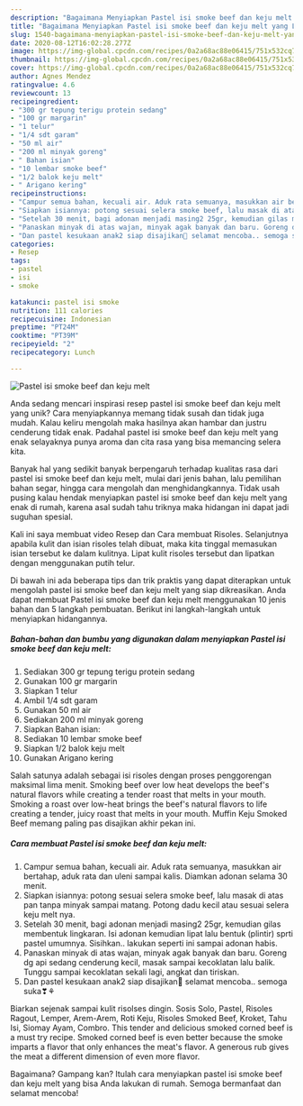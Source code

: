 ```yaml
---
description: "Bagaimana Menyiapkan Pastel isi smoke beef dan keju melt yang Lezat"
title: "Bagaimana Menyiapkan Pastel isi smoke beef dan keju melt yang Lezat"
slug: 1540-bagaimana-menyiapkan-pastel-isi-smoke-beef-dan-keju-melt-yang-lezat
date: 2020-08-12T16:02:28.277Z
image: https://img-global.cpcdn.com/recipes/0a2a68ac88e06415/751x532cq70/pastel-isi-smoke-beef-dan-keju-melt-foto-resep-utama.jpg
thumbnail: https://img-global.cpcdn.com/recipes/0a2a68ac88e06415/751x532cq70/pastel-isi-smoke-beef-dan-keju-melt-foto-resep-utama.jpg
cover: https://img-global.cpcdn.com/recipes/0a2a68ac88e06415/751x532cq70/pastel-isi-smoke-beef-dan-keju-melt-foto-resep-utama.jpg
author: Agnes Mendez
ratingvalue: 4.6
reviewcount: 13
recipeingredient:
- "300 gr tepung terigu protein sedang"
- "100 gr margarin"
- "1 telur"
- "1/4 sdt garam"
- "50 ml air"
- "200 ml minyak goreng"
- " Bahan isian"
- "10 lembar smoke beef"
- "1/2 balok keju melt"
- " Arigano kering"
recipeinstructions:
- "Campur semua bahan, kecuali air. Aduk rata semuanya, masukkan air bertahap, aduk rata dan uleni sampai kalis. Diamkan adonan selama 30 menit."
- "Siapkan isiannya: potong sesuai selera smoke beef, lalu masak di atas pan tanpa minyak sampai matang. Potong dadu kecil atau sesuai selera keju melt nya."
- "Setelah 30 menit, bagi adonan menjadi masing2 25gr, kemudian gilas membentuk lingkaran. Isi adonan kemudian lipat lalu bentuk (plintir) sprti pastel umumnya. Sisihkan.. lakukan seperti ini sampai adonan habis."
- "Panaskan minyak di atas wajan, minyak agak banyak dan baru. Goreng dg api sedang cenderung kecil, masak sampai kecoklatan lalu balik. Tunggu sampai kecoklatan sekali lagi, angkat dan tiriskan."
- "Dan pastel kesukaan anak2 siap disajikan🤗 selamat mencoba.. semoga suka❣⚘"
categories:
- Resep
tags:
- pastel
- isi
- smoke

katakunci: pastel isi smoke 
nutrition: 111 calories
recipecuisine: Indonesian
preptime: "PT24M"
cooktime: "PT39M"
recipeyield: "2"
recipecategory: Lunch

---
```



![Pastel isi smoke beef dan keju melt](https://img-global.cpcdn.com/recipes/0a2a68ac88e06415/751x532cq70/pastel-isi-smoke-beef-dan-keju-melt-foto-resep-utama.jpg)

Anda sedang mencari inspirasi resep pastel isi smoke beef dan keju melt yang unik? Cara menyiapkannya memang tidak susah dan tidak juga mudah. Kalau keliru mengolah maka hasilnya akan hambar dan justru cenderung tidak enak. Padahal pastel isi smoke beef dan keju melt yang enak selayaknya punya aroma dan cita rasa yang bisa memancing selera kita.

Banyak hal yang sedikit banyak berpengaruh terhadap kualitas rasa dari pastel isi smoke beef dan keju melt, mulai dari jenis bahan, lalu pemilihan bahan segar, hingga cara mengolah dan menghidangkannya. Tidak usah pusing kalau hendak menyiapkan pastel isi smoke beef dan keju melt yang enak di rumah, karena asal sudah tahu triknya maka hidangan ini dapat jadi suguhan spesial.

Kali ini saya membuat video Resep dan Cara membuat Risoles. Selanjutnya apabila kulit dan isian risoles telah dibuat, maka kita tinggal memasukan isian tersebut ke dalam kulitnya. Lipat kulit risoles tersebut dan lipatkan dengan menggunakan putih telur.


Di bawah ini ada beberapa tips dan trik praktis yang dapat diterapkan untuk mengolah pastel isi smoke beef dan keju melt yang siap dikreasikan. Anda dapat membuat Pastel isi smoke beef dan keju melt menggunakan 10 jenis bahan dan 5 langkah pembuatan. Berikut ini langkah-langkah untuk menyiapkan hidangannya.

<!--inarticleads1-->

##### Bahan-bahan dan bumbu yang digunakan dalam menyiapkan Pastel isi smoke beef dan keju melt:

1. Sediakan 300 gr tepung terigu protein sedang
1. Gunakan 100 gr margarin
1. Siapkan 1 telur
1. Ambil 1/4 sdt garam
1. Gunakan 50 ml air
1. Sediakan 200 ml minyak goreng
1. Siapkan  Bahan isian:
1. Sediakan 10 lembar smoke beef
1. Siapkan 1/2 balok keju melt
1. Gunakan  Arigano kering


Salah satunya adalah sebagai isi risoles dengan proses penggorengan maksimal lima menit. Smoking beef over low heat develops the beef&#39;s natural flavors while creating a tender roast that melts in your mouth. Smoking a roast over low-heat brings the beef&#39;s natural flavors to life creating a tender, juicy roast that melts in your mouth. Muffin Keju Smoked Beef memang paling pas disajikan akhir pekan ini. 

<!--inarticleads2-->

##### Cara membuat Pastel isi smoke beef dan keju melt:

1. Campur semua bahan, kecuali air. Aduk rata semuanya, masukkan air bertahap, aduk rata dan uleni sampai kalis. Diamkan adonan selama 30 menit.
1. Siapkan isiannya: potong sesuai selera smoke beef, lalu masak di atas pan tanpa minyak sampai matang. Potong dadu kecil atau sesuai selera keju melt nya.
1. Setelah 30 menit, bagi adonan menjadi masing2 25gr, kemudian gilas membentuk lingkaran. Isi adonan kemudian lipat lalu bentuk (plintir) sprti pastel umumnya. Sisihkan.. lakukan seperti ini sampai adonan habis.
1. Panaskan minyak di atas wajan, minyak agak banyak dan baru. Goreng dg api sedang cenderung kecil, masak sampai kecoklatan lalu balik. Tunggu sampai kecoklatan sekali lagi, angkat dan tiriskan.
1. Dan pastel kesukaan anak2 siap disajikan🤗 selamat mencoba.. semoga suka❣⚘


Biarkan sejenak sampai kulit risolses dingin. Sosis Solo, Pastel, Risoles Ragout, Lemper, Arem-Arem, Roti Keju, Risoles Smoked Beef, Kroket, Tahu Isi, Siomay Ayam, Combro. This tender and delicious smoked corned beef is a must try recipe. Smoked corned beef is even better because the smoke imparts a flavor that only enhances the meat&#39;s flavor. A generous rub gives the meat a different dimension of even more flavor. 

Bagaimana? Gampang kan? Itulah cara menyiapkan pastel isi smoke beef dan keju melt yang bisa Anda lakukan di rumah. Semoga bermanfaat dan selamat mencoba!
